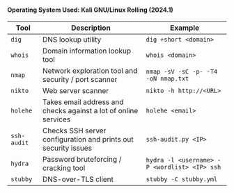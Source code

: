 #### Operating System Used: Kali GNU/Linux Rolling (2024.1)

| Tool        | Description                                                     | Example                                      |
| ----------- | --------------------------------------------------------------- | -------------------------------------------- |
| `dig`       | DNS lookup utility                                              | `dig +short <domain>`                        |
| `whois`     | Domain information lookup tool                                  | `whois <domain>`                             |
| `nmap`      | Network exploration tool and security / port scanner            | `nmap -sV -sC -p- -T4 -oN nmap.txt`          |
| `nikto`     | Web server scanner                                              | `nikto -h http://<URL>`                      |
| `holehe`    | Takes email address and checks against a lot of online services | `holehe <email>`                             |
| `ssh-audit` | Checks SSH server configuration and prints out security issues  | `ssh-audit.py <IP>`                          |
| `hydra`     | Password bruteforcing / cracking tool                           | `hydra -l <username> -P <wordlist> <IP> ssh` |
| `stubby`    | DNS-over-TLS client                                             | `stubby -C stubby.yml`                       |
